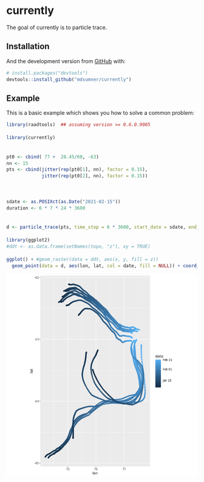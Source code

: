 
<!-- README.md is generated from README.Rmd. Please edit that file -->

# currently

<!-- badges: start -->
<!-- badges: end -->

The goal of currently is to particle trace.

## Installation

And the development version from [GitHub](https://github.com/) with:

``` r
# install.packages("devtools")
devtools::install_github("mdsumner/currently")
```

## Example

This is a basic example which shows you how to solve a common problem:

``` r
library(raadtools)  ## assuming version >= 0.6.0.9005

library(currently) 


pt0 <- cbind( 77 +  28.45/60, -63)
nn <- 15
pts <- cbind(jitter(rep(pt0[1], nn), factor = 0.15),
             jitter(rep(pt0[2], nn), factor = 0.15))



sdate <- as.POSIXct(as.Date("2021-02-15"))
duration <- 6 * 7 * 24 * 3600


d <- particle_trace(pts, time_step = 6 * 3600, start_date = sdate, end_date = sdate - duration)

library(ggplot2)
#ddt <- as.data.frame(setNames(topo, "z"), xy = TRUE)

ggplot() + #geom_raster(data = ddt, aes(x, y, fill = z))
  geom_point(data = d, aes(lon, lat, col = date, fill = NULL)) + coord_fixed(2.2)

```

![alt text](man/figures/Rplot.png)
